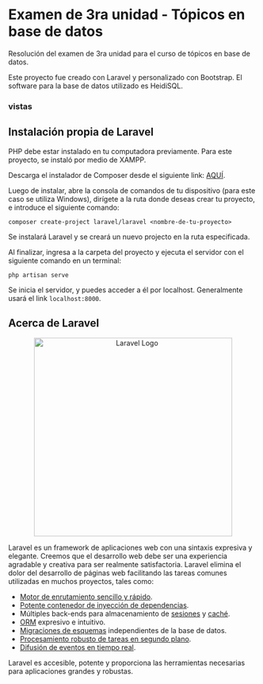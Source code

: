 # Examen de 3ra unidad - Tópicos en base de datos

Resolución del examen de 3ra unidad para el curso de tópicos en base de datos.

Este proyecto fue creado con Laravel y personalizado con Bootstrap. El software para la base de datos utilizado es HeidiSQL.

### vistas

## Instalación propia de Laravel

PHP debe estar instalado en tu computadora previamente. Para este proyecto, se instaló por medio de XAMPP.

Descarga el instalador de Composer desde el siguiente link: [AQUÍ](https://getcomposer.org/download/).

Luego de instalar, abre la consola de comandos de tu dispositivo (para este caso se utiliza Windows), dirígete a la ruta donde deseas crear tu proyecto, e introduce el siguiente comando:

```
composer create-project laravel/laravel <nombre-de-tu-proyecto>
```

Se instalará Laravel y se creará un nuevo projecto en la ruta especificada.

Al finalizar, ingresa a la carpeta del proyecto y ejecuta el servidor con el siguiente comando en un terminal:

```
php artisan serve
```

Se inicia el servidor, y puedes acceder a él por localhost. Generalmente usará el link `localhost:8000`.

## Acerca de Laravel

<p align="center"><a href="https://laravel.com" target="_blank"><img src="https://raw.githubusercontent.com/laravel/art/master/logo-lockup/5%20SVG/2%20CMYK/1%20Full%20Color/laravel-logolockup-cmyk-red.svg" width="400" alt="Laravel Logo"></a></p>

Laravel es un framework de aplicaciones web con una sintaxis expresiva y elegante. Creemos que el desarrollo web debe ser una experiencia agradable y creativa para ser realmente satisfactoria. Laravel elimina el dolor del desarrollo de páginas web facilitando las tareas comunes utilizadas en muchos proyectos, tales como:

- [Motor de enrutamiento sencillo y rápido](https://laravel.com/docs/routing).
- [Potente contenedor de inyección de dependencias](https://laravel.com/docs/container).
- Múltiples back-ends para almacenamiento de [sesiones](https://laravel.com/docs/session) y [caché](https://laravel.com/docs/cache).
- [ORM](https://laravel.com/docs/eloquent) expresivo e intuitivo.
- [Migraciones de esquemas](https://laravel.com/docs/migrations) independientes de la base de datos.
- [Procesamiento robusto de tareas en segundo plano](https://laravel.com/docs/queues).
- [Difusión de eventos en tiempo real](https://laravel.com/docs/broadcasting).

Laravel es accesible, potente y proporciona las herramientas necesarias para aplicaciones grandes y robustas.